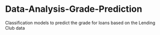# Data-Analysis-Grade-Prediction
Classification models to predict the grade for loans based on the Lending Club data
